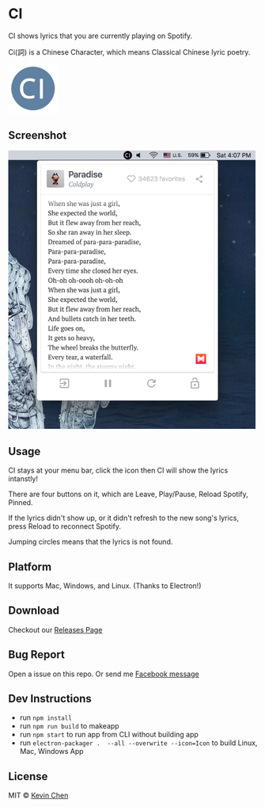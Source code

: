 # CI

CI shows lyrics that you are currently playing on Spotify.  

Ci(詞) is a Chinese Character, which means Classical Chinese lyric poetry.

<img src="https://github.com/kevchentw/CI/blob/gh-pages/static/img/ci-color.png?raw=true" width="100">

## Screenshot

<img src="https://github.com/kevchentw/CI/blob/gh-pages/static/img/preview-1.png?raw=true" width="500">

## Usage

CI stays at your menu bar, click the icon then CI will show the lyrics intanstly!

There are four buttons on it, which are Leave, Play/Pause, Reload Spotify, Pinned.

If the lyrics didn't show up, or it didn't refresh to the new song's lyrics, press Reload to reconnect Spotify.

Jumping circles means that the lyrics is not found.



## Platform

It supports Mac, Windows, and Linux. (Thanks to Electron!)

## Download

Checkout our [Releases Page](https://github.com/kevchentw/CI/releases)

## Bug Report
Open a issue on this repo.
Or send me [Facebook message](https://www.facebook.com/kevchentw)

## Dev Instructions

- run `npm install`
- run `npm run build` to makeapp
- run `npm start` to run app from CLI without building app
- run `electron-packager .  --all --overwrite --icon=Icon` to build Linux, Mac, Windows App

## License
MIT © [Kevin Chen](https://github.com/kevchentw)
